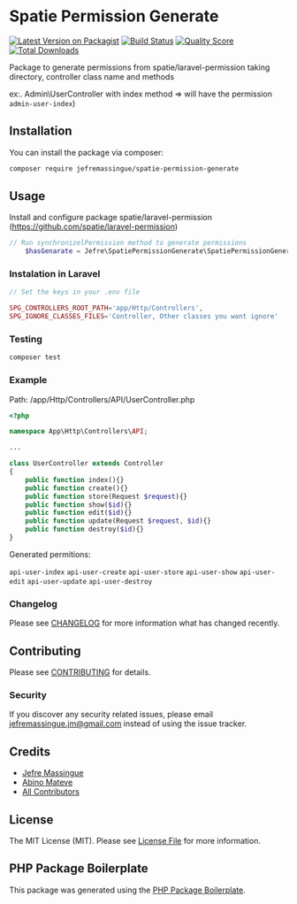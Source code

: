 # Spatie Permission Generate

[![Latest Version on Packagist](https://img.shields.io/packagist/v/karson/mpesa-php-sdk.svg?style=flat-square)](https://packagist.org/packages/karson/mpesa-php-sdk)
[![Build Status](https://img.shields.io/travis/karson/mpesa-php-sdk/master.svg?style=flat-square)](https://travis-ci.org/karson/mpesa-php-sdk)
[![Quality Score](https://img.shields.io/scrutinizer/g/karson/mpesa-php-sdk.svg?style=flat-square)](https://scrutinizer-ci.com/g/karson/mpesa-php-sdk)
[![Total Downloads](https://img.shields.io/packagist/dt/karson/mpesa-php-sdk.svg?style=flat-square)](https://packagist.org/packages/karson/mpesa-php-sdk)

Package to generate permissions from spatie/laravel-permission taking directory, controller class name and methods 

ex:. Admin\UserController with index method => will have the permission `admin-user-index`)

## Installation

You can install the package via composer:

```bash
composer require jefremassingue/spatie-permission-generate
```

## Usage
Install and configure package spatie/laravel-permission (https://github.com/spatie/laravel-permission)
``` php
// Run synchronizelPermission method to generate permissions
    $hasGenarate = Jefre\SpatiePermissionGenerate\SpatiePermissionGenerate::synchronizelPermission();

```
### Instalation in Laravel

``` php
// Set the keys in your .env file

SPG_CONTROLLERS_ROOT_PATH='app/Http/Controllers',
SPG_IGNORE_CLASSES_FILES='Controller, Other classes you want ignore'
```

### Testing

``` bash
composer test
```

### Example
Path: /app/Http/Controllers/API/UserController.php

``` php
<?php

namespace App\Http\Controllers\API;

...

class UserController extends Controller
{
    public function index(){}
    public function create(){}
    public function store(Request $request){}
    public function show($id){}
    public function edit($id){}
    public function update(Request $request, $id){}
    public function destroy($id){}
}

```
Generated permitions: 

`api-user-index`
`api-user-create`
`api-user-store`
`api-user-show`
`api-user-edit`
`api-user-update`
`api-user-destroy`

### Changelog

Please see [CHANGELOG](CHANGELOG.md) for more information what has changed recently.

## Contributing

Please see [CONTRIBUTING](CONTRIBUTING.md) for details.

### Security

If you discover any security related issues, please email jefremassingue.jm@gmail.com instead of using the issue tracker.

## Credits

- [Jefre Massingue](https://github.com/jefremassingue)
- [Abino Mateve](https://github.com/Albinomateve)
- [All Contributors](../../contributors)

## License

The MIT License (MIT). Please see [License File](LICENSE.md) for more information.

## PHP Package Boilerplate

This package was generated using the [PHP Package Boilerplate](https://laravelpackageboilerplate.com).
